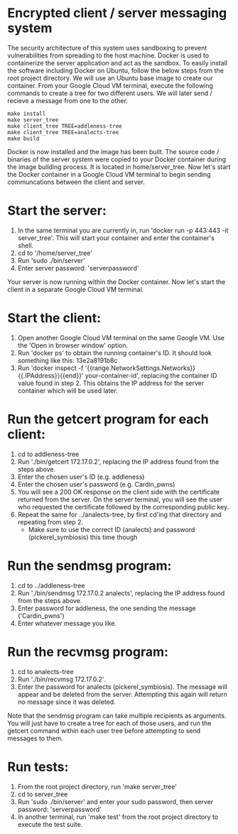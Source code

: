 # Encrypted client / server messaging system

The security architecture of this system uses sandboxing to prevent vulnerabilities from spreading to the host machine. Docker is used to containerize the server application and act as the sandbox. To easily install the software including Docker on Ubuntu, follow the below steps from the root project directory. We will use an Ubuntu base image to create our container. From your Google Cloud VM terminal, execute the following commands to create a tree for two different users. We will later send / recieve a message from one to the other.

	make install
	make server_tree
	make client_tree TREE=addleness-tree
	make client_tree TREE=analects-tree
	make build

Docker is now installed and the image has been built. The source code / binaries of the server system were copied to your Docker container during the image building process. It is located in home/server_tree. Now let's start the Docker container in a Google Cloud VM terminal to begin sending communcations between the client and server.

# Start the server:
1) In the same terminal you are currently in, run 'docker run -p 443:443 -it server_tree'. This will start your container and enter the container's shell.
2) cd to '/home/server_tree'
3) Run 'sudo ./bin/server'
4) Enter server password: 'serverpassword'

Your server is now running within the Docker container. Now let's start the client in a separate Google Cloud VM terminal.

# Start the client:
1) Open another Google Cloud VM terminal on the same Google VM. Use the 'Open in browser window' option.
2) Run 'docker ps' to obtain the running container's ID. It should look something like this: 13e2a8191b8c
3) Run 'docker inspect -f '{{range.NetworkSettings.Networks}}{{.IPAddress}}{{end}}' your-container-id', replacing the container ID value found in step 2. This obtains the IP address for the server container which will be used later.

# Run the getcert program for each client:
1) cd to addleness-tree
2) Run './bin/getcert 172.17.0.2', replacing the IP address found from the steps above.
3) Enter the chosen user's ID (e.g. addleness)
4) Enter the chosen user's password (e.g. Cardin_pwns)
5) You will see a 200 OK response on the client side with the certificate returned from the server. On the server terminal, you will see the user who requested the certificate followed by the corresponding public key.
6) Repeat the same for ../analects-tree, by first cd'ing that directory and repeating from step 2.
	* Make sure to use the correct ID (analects) and password (pickerel_symbiosis) this time though

# Run the sendmsg program:
1) cd to ../addleness-tree
1) Run './bin/sendmsg 172.17.0.2 analects', replacing the IP address found from the steps above.
2) Enter password for addleness, the one sending the message ('Cardin_pwns')
3) Enter whatever message you like.

# Run the recvmsg program:
1) cd to analects-tree
3) Run './bin/recvmsg 172.17.0.2'.
4) Enter the password for analects (pickerel_symbiosis). The message will appear and be deleted from the server. Attempting this again will return no message since it was deleted.

Note that the sendmsg program can take multiple recipients as arguments. You will just have to create a tree for each of those users, and run the getcert command within each user tree before attempting to send messages to them.

# Run tests:
1) From the root project directory, run 'make server_tree'
2) cd to server_tree
3) Run 'sudo ./bin/server' and enter your sudo password, then server password: 'serverpassword'
4) In another terminal, run 'make test' from the root project directory to execute the test suite.
